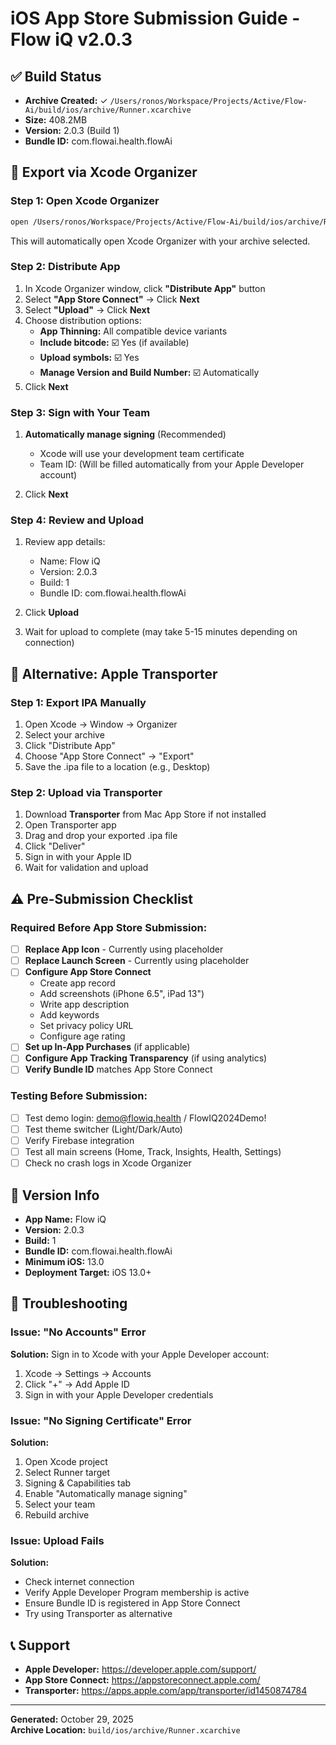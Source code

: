 # iOS App Store Submission Guide - Flow iQ v2.0.3

## ✅ Build Status
- **Archive Created:** ✓ `/Users/ronos/Workspace/Projects/Active/Flow-Ai/build/ios/archive/Runner.xcarchive`
- **Size:** 408.2MB
- **Version:** 2.0.3 (Build 1)
- **Bundle ID:** com.flowai.health.flowAi

## 📱 Export via Xcode Organizer

### Step 1: Open Xcode Organizer
```bash
open /Users/ronos/Workspace/Projects/Active/Flow-Ai/build/ios/archive/Runner.xcarchive
```

This will automatically open Xcode Organizer with your archive selected.

### Step 2: Distribute App
1. In Xcode Organizer window, click **"Distribute App"** button
2. Select **"App Store Connect"** → Click **Next**
3. Select **"Upload"** → Click **Next**
4. Choose distribution options:
   - **App Thinning:** All compatible device variants
   - **Include bitcode:** ☑️ Yes (if available)
   - **Upload symbols:** ☑️ Yes
   - **Manage Version and Build Number:** ☑️ Automatically
5. Click **Next**

### Step 3: Sign with Your Team
1. **Automatically manage signing** (Recommended)
   - Xcode will use your development team certificate
   - Team ID: (Will be filled automatically from your Apple Developer account)
   
2. Click **Next**

### Step 4: Review and Upload
1. Review app details:
   - Name: Flow iQ
   - Version: 2.0.3
   - Build: 1
   - Bundle ID: com.flowai.health.flowAi
   
2. Click **Upload**
3. Wait for upload to complete (may take 5-15 minutes depending on connection)

## 🚀 Alternative: Apple Transporter

### Step 1: Export IPA Manually
1. Open Xcode → Window → Organizer
2. Select your archive
3. Click "Distribute App"
4. Choose "App Store Connect" → "Export"
5. Save the .ipa file to a location (e.g., Desktop)

### Step 2: Upload via Transporter
1. Download **Transporter** from Mac App Store if not installed
2. Open Transporter app
3. Drag and drop your exported .ipa file
4. Click "Deliver"
5. Sign in with your Apple ID
6. Wait for validation and upload

## ⚠️ Pre-Submission Checklist

### Required Before App Store Submission:
- [ ] **Replace App Icon** - Currently using placeholder
- [ ] **Replace Launch Screen** - Currently using placeholder
- [ ] **Configure App Store Connect**
  - Create app record
  - Add screenshots (iPhone 6.5", iPad 13")
  - Write app description
  - Add keywords
  - Set privacy policy URL
  - Configure age rating
- [ ] **Set up In-App Purchases** (if applicable)
- [ ] **Configure App Tracking Transparency** (if using analytics)
- [ ] **Verify Bundle ID** matches App Store Connect

### Testing Before Submission:
- [ ] Test demo login: demo@flowiq.health / FlowIQ2024Demo!
- [ ] Test theme switcher (Light/Dark/Auto)
- [ ] Verify Firebase integration
- [ ] Test all main screens (Home, Track, Insights, Health, Settings)
- [ ] Check no crash logs in Xcode Organizer

## 📝 Version Info
- **App Name:** Flow iQ
- **Version:** 2.0.3
- **Build:** 1
- **Bundle ID:** com.flowai.health.flowAi
- **Minimum iOS:** 13.0
- **Deployment Target:** iOS 13.0+

## 🔧 Troubleshooting

### Issue: "No Accounts" Error
**Solution:** Sign in to Xcode with your Apple Developer account:
1. Xcode → Settings → Accounts
2. Click "+" → Add Apple ID
3. Sign in with your Apple Developer credentials

### Issue: "No Signing Certificate" Error
**Solution:** 
1. Open Xcode project
2. Select Runner target
3. Signing & Capabilities tab
4. Enable "Automatically manage signing"
5. Select your team
6. Rebuild archive

### Issue: Upload Fails
**Solution:**
- Check internet connection
- Verify Apple Developer Program membership is active
- Ensure Bundle ID is registered in App Store Connect
- Try using Transporter as alternative

## 📞 Support
- **Apple Developer:** https://developer.apple.com/support/
- **App Store Connect:** https://appstoreconnect.apple.com/
- **Transporter:** https://apps.apple.com/app/transporter/id1450874784

---

**Generated:** October 29, 2025  
**Archive Location:** `build/ios/archive/Runner.xcarchive`
